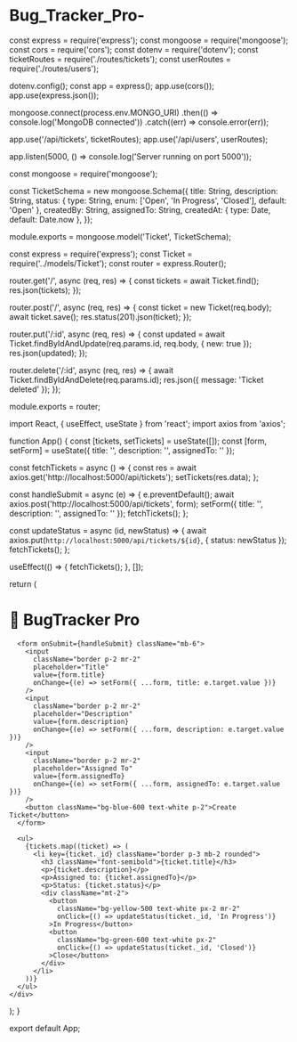 # Bug_Tracker_Pro-

const express = require('express');
const mongoose = require('mongoose');
const cors = require('cors');
const dotenv = require('dotenv');
const ticketRoutes = require('./routes/tickets');
const userRoutes = require('./routes/users');

dotenv.config();
const app = express();
app.use(cors());
app.use(express.json());

mongoose.connect(process.env.MONGO_URI)
  .then(() => console.log('MongoDB connected'))
  .catch((err) => console.error(err));

app.use('/api/tickets', ticketRoutes);
app.use('/api/users', userRoutes);

app.listen(5000, () => console.log('Server running on port 5000'));


const mongoose = require('mongoose');

const TicketSchema = new mongoose.Schema({
  title: String,
  description: String,
  status: { type: String, enum: ['Open', 'In Progress', 'Closed'], default: 'Open' },
  createdBy: String,
  assignedTo: String,
  createdAt: { type: Date, default: Date.now },
});

module.exports = mongoose.model('Ticket', TicketSchema);


const express = require('express');
const Ticket = require('../models/Ticket');
const router = express.Router();

router.get('/', async (req, res) => {
  const tickets = await Ticket.find();
  res.json(tickets);
});

router.post('/', async (req, res) => {
  const ticket = new Ticket(req.body);
  await ticket.save();
  res.status(201).json(ticket);
});

router.put('/:id', async (req, res) => {
  const updated = await Ticket.findByIdAndUpdate(req.params.id, req.body, { new: true });
  res.json(updated);
});

router.delete('/:id', async (req, res) => {
  await Ticket.findByIdAndDelete(req.params.id);
  res.json({ message: 'Ticket deleted' });
});

module.exports = router;

import React, { useEffect, useState } from 'react';
import axios from 'axios';

function App() {
  const [tickets, setTickets] = useState([]);
  const [form, setForm] = useState({ title: '', description: '', assignedTo: '' });

  const fetchTickets = async () => {
    const res = await axios.get('http://localhost:5000/api/tickets');
    setTickets(res.data);
  };

  const handleSubmit = async (e) => {
    e.preventDefault();
    await axios.post('http://localhost:5000/api/tickets', form);
    setForm({ title: '', description: '', assignedTo: '' });
    fetchTickets();
  };

  const updateStatus = async (id, newStatus) => {
    await axios.put(`http://localhost:5000/api/tickets/${id}`, { status: newStatus });
    fetchTickets();
  };

  useEffect(() => {
    fetchTickets();
  }, []);

  return (
    <div className="p-6 max-w-2xl mx-auto">
      <h1 className="text-2xl font-bold mb-4">🐞 BugTracker Pro</h1>

      <form onSubmit={handleSubmit} className="mb-6">
        <input
          className="border p-2 mr-2"
          placeholder="Title"
          value={form.title}
          onChange={(e) => setForm({ ...form, title: e.target.value })}
        />
        <input
          className="border p-2 mr-2"
          placeholder="Description"
          value={form.description}
          onChange={(e) => setForm({ ...form, description: e.target.value })}
        />
        <input
          className="border p-2 mr-2"
          placeholder="Assigned To"
          value={form.assignedTo}
          onChange={(e) => setForm({ ...form, assignedTo: e.target.value })}
        />
        <button className="bg-blue-600 text-white p-2">Create Ticket</button>
      </form>

      <ul>
        {tickets.map((ticket) => (
          <li key={ticket._id} className="border p-3 mb-2 rounded">
            <h3 className="font-semibold">{ticket.title}</h3>
            <p>{ticket.description}</p>
            <p>Assigned to: {ticket.assignedTo}</p>
            <p>Status: {ticket.status}</p>
            <div className="mt-2">
              <button
                className="bg-yellow-500 text-white px-2 mr-2"
                onClick={() => updateStatus(ticket._id, 'In Progress')}
              >In Progress</button>
              <button
                className="bg-green-600 text-white px-2"
                onClick={() => updateStatus(ticket._id, 'Closed')}
              >Close</button>
            </div>
          </li>
        ))}
      </ul>
    </div>
  );
}

export default App;

